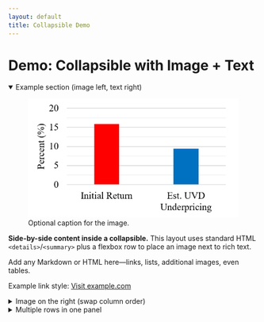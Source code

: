 ```yaml
---
layout: default
title: Collapsible Demo
---
```


# Demo: Collapsible with Image + Text

<details open>
  <summary>Example section (image left, text right)</summary>
  <div class="panel">
    <div class="row">
      <figure class="media">
        <img src="ipo_underpricing.png" alt="Example image" />
        <figcaption>Optional caption for the image.</figcaption>
      </figure>
      <div class="text">
        <p><strong>Side-by-side content inside a collapsible.</strong> This layout uses standard HTML
        <code>&lt;details&gt;</code>/<code>&lt;summary&gt;</code> plus a flexbox row to place an image next to rich text.</p>
        <p>Add any Markdown or HTML here—links, lists, additional images, even tables.</p>
        <p>Example link style: <a href="https://example.com">Visit example.com</a></p>
      </div>
    </div>
  </div>
</details>

<details>
  <summary>Image on the right (swap column order)</summary>
  <div class="panel">
    <div class="row">
      <div class="text">
        <p>Put the text column first and the image column second to flip the visual order.</p>
        <ul>
          <li>Keyboard accessible</li>
          <li>Mobile-friendly: columns stack automatically</li>
          <li>No JavaScript needed</li>
        </ul>
      </div>
      <figure class="media">
        <img src="https://upload.wikimedia.org/wikipedia/commons/thumb/6/6e/Golde33443.jpg/480px-Golde33443.jpg" alt="Another example image" />
        <figcaption>Another optional caption.</figcaption>
      </figure>
    </div>
  </div>
</details>

<details>
  <summary>Multiple rows in one panel</summary>
  <div class="panel">
    <div class="row">
      <figure class="media">
        <img src="https://upload.wikimedia.org/wikipedia/commons/thumb/f/f9/Moraine_Lake_17092005.jpg/480px-Moraine_Lake_17092005.jpg" alt="Third example image" />
      </figure>
      <div class="text">
        <p>You can stack additional rows by repeating the <code>.row</code> block.</p>
      </div>
    </div>
    <div class="row">
      <figure class="media">
        <img src="https://upload.wikimedia.org/wikipedia/commons/thumb/4/44/GoldenGateBridge-001.jpg/480px-GoldenGateBridge-001.jpg" alt="Fourth example image" />
      </figure>
      <div class="text">
        <p>Each row remains responsive and will stack on narrow screens.</p>
      </div>
    </div>
  </div>
</details>
